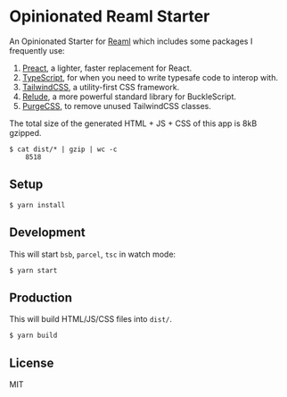 # Opinionated Reaml Starter

An Opinionated Starter for [Reaml](https://github.com/utkarshkukreti/reaml)
which includes some packages I frequently use:

1. [Preact](https://preactjs.com), a lighter, faster replacement for React.
2. [TypeScript](https://www.typescriptlang.org), for when you need to write typesafe code to interop with.
3. [TailwindCSS](https://tailwindcss.com), a utility-first CSS framework.
4. [Relude](https://github.com/reazen/relude), a more powerful standard library for BuckleScript.
5. [PurgeCSS](https://purgecss.com/), to remove unused TailwindCSS classes.

The total size of the generated HTML + JS + CSS of this app is 8kB gzipped.

```
$ cat dist/* | gzip | wc -c
    8518
```

## Setup

    $ yarn install

## Development

This will start `bsb`, `parcel`, `tsc` in watch mode:

    $ yarn start

## Production

This will build HTML/JS/CSS files into `dist/`.

    $ yarn build

## License

MIT
